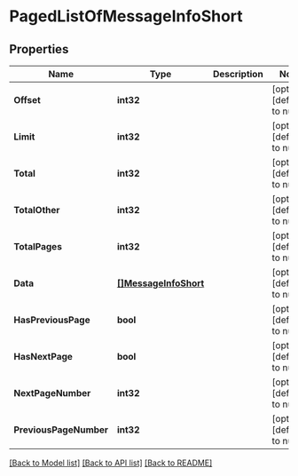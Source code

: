 # PagedListOfMessageInfoShort

## Properties
Name | Type | Description | Notes
------------ | ------------- | ------------- | -------------
**Offset** | **int32** |  | [optional] [default to null]
**Limit** | **int32** |  | [optional] [default to null]
**Total** | **int32** |  | [optional] [default to null]
**TotalOther** | **int32** |  | [optional] [default to null]
**TotalPages** | **int32** |  | [optional] [default to null]
**Data** | [**[]MessageInfoShort**](MessageInfoShort.md) |  | [optional] [default to null]
**HasPreviousPage** | **bool** |  | [optional] [default to null]
**HasNextPage** | **bool** |  | [optional] [default to null]
**NextPageNumber** | **int32** |  | [optional] [default to null]
**PreviousPageNumber** | **int32** |  | [optional] [default to null]

[[Back to Model list]](../README.md#documentation-for-models) [[Back to API list]](../README.md#documentation-for-api-endpoints) [[Back to README]](../README.md)


